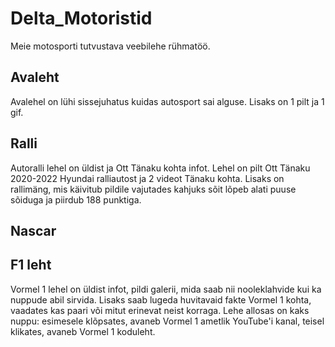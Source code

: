 # Delta_Motoristid
Meie motosporti tutvustava veebilehe rühmatöö.
## Avaleht
Avalehel on lühi sissejuhatus kuidas autosport sai alguse.
Lisaks on 1 pilt ja 1 gif.
## Ralli
Autoralli lehel on üldist ja Ott Tänaku kohta infot. Lehel on pilt Ott Tänaku 2020-2022 Hyundai ralliautost ja 2 videot Tänaku kohta.
Lisaks on rallimäng, mis käivitub pildile vajutades kahjuks sõit lõpeb alati puuse sõiduga ja piirdub 188 punktiga.
## Nascar
## F1 leht
Vormel 1 lehel on üldist infot, pildi galerii, mida saab nii nooleklahvide kui ka nuppude abil sirvida. 
Lisaks saab lugeda huvitavaid fakte Vormel 1 kohta, vaadates kas paari või mitut erinevat neist korraga.
Lehe allosas on kaks nuppu: esimesele klõpsates, avaneb Vormel 1 ametlik YouTube'i kanal, teisel klikates, avaneb Vormel 1 koduleht.
